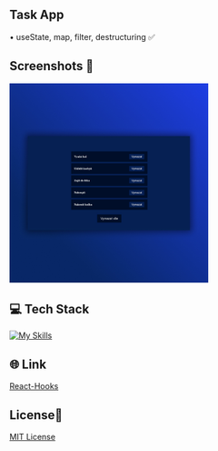 ## Task App
• useState, map, filter, destructuring ✅

## Screenshots 📱
<img src="src/images/task-app.jpg" width="350">

## 💻 Tech Stack
[![My Skills](https://skillicons.dev/icons?i=html,css,javascript,react)](https://skillicons.dev)

## 🌐 Link
<a href="https://task-app-dejvcodes.netlify.app/">React-Hooks</a>

## License🔐
[MIT License](LICENSE)